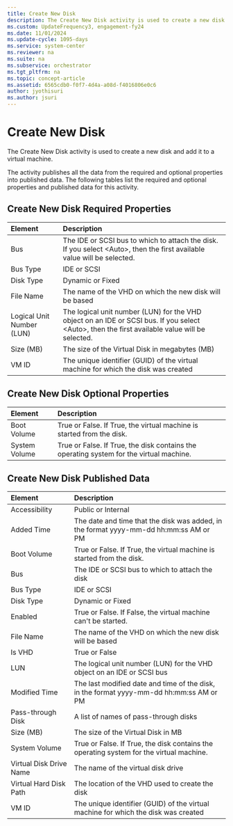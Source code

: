 ```yaml
---
title: Create New Disk
description: The Create New Disk activity is used to create a new disk and add it to a virtual machine.
ms.custom: UpdateFrequency3, engagement-fy24
ms.date: 11/01/2024
ms.update-cycle: 1095-days
ms.service: system-center
ms.reviewer: na
ms.suite: na
ms.subservice: orchestrator
ms.tgt_pltfrm: na
ms.topic: concept-article
ms.assetid: 6565cdb0-f0f7-4d4a-a08d-f4016806e0c6
author: jyothisuri
ms.author: jsuri
---
```

# Create New Disk

The Create New Disk activity is used to create a new disk and add it to a virtual machine.

The activity publishes all the data from the required and optional properties into published data. The following tables list the required and optional properties and published data for this activity.

## Create New Disk Required Properties

| Element   | Description    |
|:---|:---|
| Bus   | The IDE or SCSI bus to which to attach the disk. If you select &lt;Auto&gt;, then the first available value will be selected.   |   
| Bus Type   | IDE or SCSI   |   
| Disk Type   | Dynamic or Fixed   |   
| File Name   | The name of the VHD on which the new disk will be based   |   
| Logical Unit Number (LUN) | The logical unit number (LUN) for the VHD object on an IDE or SCSI bus. If you select &lt;Auto&gt;, then the first available value will be selected. |   
| Size (MB)   | The size of the Virtual Disk in megabytes (MB)   |   
| VM ID   | The unique identifier (GUID) of the virtual machine for which the disk was created   |   

## Create New Disk Optional Properties

| Element   | Description   |
|:---|:---|
| Boot Volume   | True or False. If True, the virtual machine is started from the disk.   |   
| System Volume | True or False. If True, the disk contains the operating system for the virtual machine. |   

## Create New Disk Published Data

| Element   | Description   
|:---|:---|
| Accessibility   | Public or Internal   |   
| Added Time   | The date and time that the disk was added, in the format yyyy-mm-dd hh:mm:ss AM or PM   |   
| Boot Volume   | True or False. If True, the virtual machine is started from the disk.   |   
| Bus   | The IDE or SCSI bus to which to attach the disk   |   
| Bus Type   | IDE or SCSI   |   
| Disk Type   | Dynamic or Fixed   |   
| Enabled   | True or False. If False, the virtual machine can't be started.   |   
| File Name   | The name of the VHD on which the new disk will be based   |   
| Is VHD   | True or False   |   
| LUN   | The logical unit number (LUN) for the VHD object on an IDE or SCSI bus   |   
| Modified Time   | The last modified date and time of the disk, in the format yyyy-mm-dd hh:mm:ss AM or PM |   
| Pass-through Disk   | A list of names of pass-through disks   |   
| Size (MB)   | The size of the Virtual Disk in MB   |   
| System Volume   | True or False. If True, the disk contains the operating system for the virtual machine. |   
| Virtual Disk Drive Name | The name of the virtual disk drive   |   
| Virtual Hard Disk Path  | The location of the VHD used to create the disk   |   
| VM ID   | The unique identifier (GUID) of the virtual machine for which the disk was created   |   

